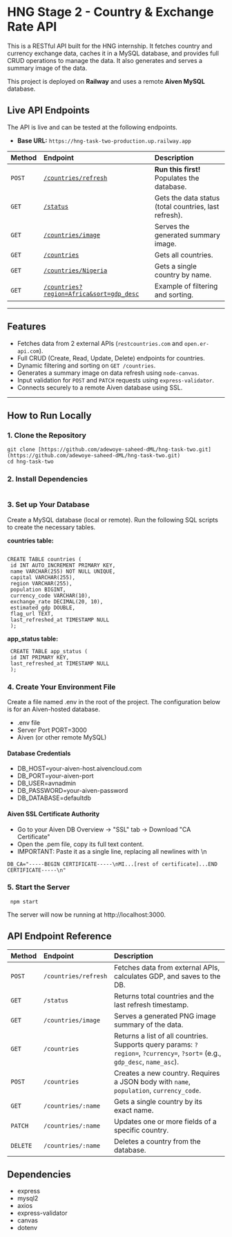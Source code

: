 # HNG Stage 2 - Country & Exchange Rate API

This is a RESTful API built for the HNG internship. It fetches country and currency exchange data, caches it in a MySQL database, and provides full CRUD operations to manage the data. It also generates and serves a summary image of the data.

This project is deployed on **Railway** and uses a remote **Aiven MySQL** database.

##  Live API Endpoints

The API is live and can be tested at the following endpoints.

* **Base URL:** `https://hng-task-two-production.up.railway.app`

| Method | Endpoint | Description |
| :--- | :--- | :--- |
| `POST` | [`/countries/refresh`](https://hng-task-two-production.up.railway.app/countries/refresh) | **Run this first!** Populates the database. |
| `GET` | [`/status`](https://hng-task-two-production.up.railway.app/status) | Gets the data status (total countries, last refresh). |
| `GET` | [`/countries/image`](https://hng-task-two-production.up.railway.app/countries/image) | Serves the generated summary image. |
| `GET` | [`/countries`](https://hng-task-two-production.up.railway.app/countries) | Gets all countries. |
| `GET` | [`/countries/Nigeria`](https://hng-task-two-production.up.railway.app/countries/Nigeria) | Gets a single country by name. |
| `GET` | [`/countries?region=Africa&sort=gdp_desc`](https://hng-task-two-production.up.railway.app/countries?region=Africa&sort=gdp_desc) | Example of filtering and sorting. |

---

##  Features

* Fetches data from 2 external APIs (`restcountries.com` and `open.er-api.com`).
* Full CRUD (Create, Read, Update, Delete) endpoints for countries.
* Dynamic filtering and sorting on `GET /countries`.
* Generates a summary image on data refresh using `node-canvas`.
* Input validation for `POST` and `PATCH` requests using `express-validator`.
* Connects securely to a remote Aiven database using SSL.

---

##  How to Run Locally

### 1. Clone the Repository

```
git clone [https://github.com/adewoye-saheed-dML/hng-task-two.git](https://github.com/adewoye-saheed-dML/hng-task-two.git)
cd hng-task-two
```
### 2\. Install Dependencies

```  npm install 
```

### 3\. Set up Your Database

Create a MySQL database (local or remote). Run the following SQL scripts to create the necessary tables.

**countries table:**
```

CREATE TABLE countries (
 id INT AUTO_INCREMENT PRIMARY KEY,
 name VARCHAR(255) NOT NULL UNIQUE,
 capital VARCHAR(255),
 region VARCHAR(255),
 population BIGINT,
 currency_code VARCHAR(10),
 exchange_rate DECIMAL(20, 10),
 estimated_gdp DOUBLE,
 flag_url TEXT,
 last_refreshed_at TIMESTAMP NULL
 );   
```

**app\_status table:**

```  
 CREATE TABLE app_status (   
 id INT PRIMARY KEY, 
 last_refreshed_at TIMESTAMP NULL
 );   
```

### 4\. Create Your Environment File

Create a file named .env in the root of the project. The configuration below is for an Aiven-hosted database.

-  .env file 
-  Server Port  PORT=3000  
-  Aiven (or other remote MySQL)
####  Database Credentials
- DB_HOST=your-aiven-host.aivencloud.com  
- DB_PORT=your-aiven-port 
- DB_USER=avnadmin  
- DB_PASSWORD=your-aiven-password  
- DB_DATABASE=defaultdb 

#### Aiven SSL Certificate Authority  
- Go to your Aiven DB Overview -> "SSL" tab -> Download "CA Certificate" 
-  Open the .pem file, copy its full text content. 
-  IMPORTANT: Paste it as a single line, replacing all newlines with \n 

`
 DB_CA="-----BEGIN CERTIFICATE-----\nMI...[rest of certificate]...END CERTIFICATE-----\n" 
 `

### 5\. Start the Server

```
 npm start
```

The server will now be running at http://localhost:3000.

API Endpoint Reference
-------------------------

| Method | Endpoint | Description |
| :--- | :--- | :--- |
| `POST` | `/countries/refresh` | Fetches data from external APIs, calculates GDP, and saves to the DB. |
| `GET` | `/status` | Returns total countries and the last refresh timestamp. |
| `GET` | `/countries/image` | Serves a generated PNG image summary of the data. |
| `GET` | `/countries` | Returns a list of all countries. Supports query params: `?region=`, `?currency=`, `?sort=` (e.g., `gdp_desc`, `name_asc`). |
| `POST` | `/countries` | Creates a new country. Requires a JSON body with `name`, `population`, `currency_code`. |
| `GET` | `/countries/:name` | Gets a single country by its exact name. |
| `PATCH` | `/countries/:name` | Updates one or more fields of a specific country. |
| `DELETE` | `/countries/:name` | Deletes a country from the database. |


Dependencies
---------------

*   express
*   mysql2
*   axios
*   express-validator
*   canvas
*   dotenv
